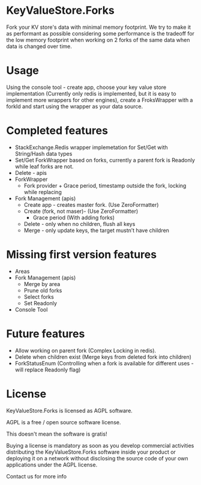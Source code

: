# KeyValueStore.Forks
Fork your KV store's data with minimal memory footprint.
We try to make it as performant as possible considering some performance is the tradeoff for the low memory footprint when working on 2 forks of the same data when data is changed over time.

# Usage
Using the console tool - create app, choose your key value store implementation (Currently only redis is implemented, but it is easy to implement more wrappers for other engines), create a FroksWrapper with a forkId and start using the wrapper as your data source.

# Completed features
* StackExchange.Redis wrapper implemetation for Set/Get with String/Hash data types
* Set/Get ForkWrapper based on forks, currently a parent fork is Readonly while leaf forks are not.
* Delete - apis
* ForkWrapper
  * Fork provider + Grace period, timestamp outside the fork, locking while replacing
* Fork Management (apis)
  * Create app - creates master fork. (Use ZeroFormatter)
  * Create (fork, not maser)-  (Use ZeroFormatter)
    * Grace period (With adding forks)
  * Delete - only when no children, flush all keys
  * Merge - only update keys, the target mustn’t have children
  
# Missing first version features

* Areas
* Fork Management (apis)
  * Merge by area
  * Prune old forks
  * Select forks
  * Set Readonly
* Console Tool

# Future features
* Allow working on parent fork (Complex Locking in redis).
* Delete when children exist (Merge keys from deleted fork into children)
* ForkStatusEnum (Controlling when a fork is available for different uses - will replace Readonly flag)


# License
KeyValueStore.Forks is licensed as AGPL software.

AGPL is a free / open source software license.

This doesn't mean the software is gratis!

Buying a license is mandatory as soon as you develop commercial activities distributing the KeyValueStore.Forks software inside your product or deploying it on a network without disclosing the source code of your own applications under the AGPL license.

Contact us for more info
